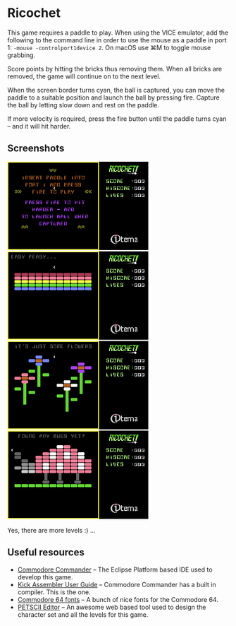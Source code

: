 # Ricochet

This game requires a paddle to play. When using the VICE emulator, add the following to the command line in order to use the mouse as a paddle in port 1: `-mouse -controlport1device 2`. On macOS use ⌘M to toggle mouse grabbing.

Score points by hitting the bricks thus removing them. When all bricks are removed, the game will continue on to the next level.

When the screen border turns cyan, the ball is captured, you can move the paddle to a suitable position and launch the ball by pressing fire. Capture the ball by letting slow down and rest on the paddle.

If more velocity is required, press the fire button until the paddle turns cyan – and it will hit harder.

## Screenshots

![](./petscii/intro.png)
![](./petscii/level_0.png)
![](./petscii/level_1.png)
![](./petscii/level_2.png)

Yes, there are more levels :) …

## Useful resources

* [Commodore Commander](https://github.com/turesheim/commodore-commander) – The Eclipse Platform based IDE used to develop this game.
* [Kick Assembler User Guide](http://www.theweb.dk/KickAssembler/webhelp/content/cpt_Introduction.html) – Commodore Commander has a built in compiler. This is the one.
* [Commodore 64 fonts](https://github.com/patrickmollohan/c64-fonts?tab=readme-ov-file) – A bunch of nice fonts for the Commodore 64.
* [PETSCII Editor](https://petscii.krissz.hu/) – An awesome web based tool used to design the character set and all the levels for this game.

